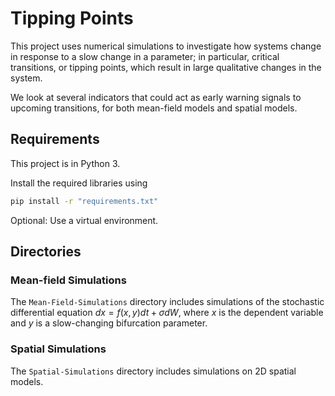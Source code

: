 # Tipping Points

This project uses numerical simulations to investigate how systems change in response to a slow change in a parameter; in particular, critical transitions, or tipping points, which result in large qualitative changes in the system.

We look at several indicators that could act as early warning signals to upcoming transitions, 
for both mean-field models and spatial models.

## Requirements

This project is in Python 3.

Install the required libraries using
```bash
pip install -r "requirements.txt"
```

Optional: Use a virtual environment.

## Directories

### Mean-field Simulations

The `Mean-Field-Simulations` directory includes simulations of the stochastic differential equation $dx=f(x,y)dt+\sigma dW$, where $x$ is the dependent variable and $y$ is a slow-changing bifurcation parameter.

### Spatial Simulations

The `Spatial-Simulations` directory includes simulations on 2D spatial models.
